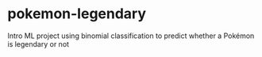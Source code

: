 # pokemon-legendary
Intro ML project using binomial classification to predict whether a Pokémon is legendary or not

